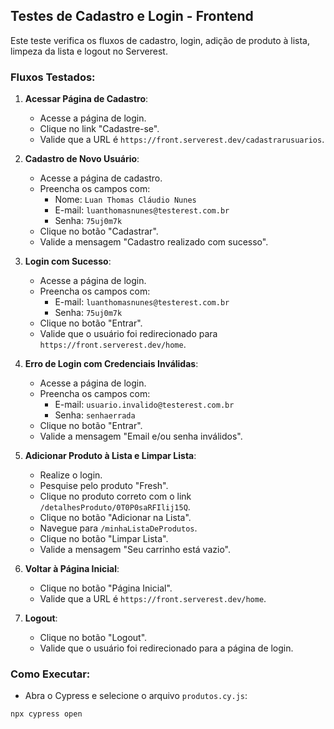 ## Testes de Cadastro e Login - Frontend

Este teste verifica os fluxos de cadastro, login, adição de produto à lista, limpeza da lista e logout no Serverest.

### Fluxos Testados:

1. **Acessar Página de Cadastro**:
   - Acesse a página de login.
   - Clique no link "Cadastre-se".
   - Valide que a URL é `https://front.serverest.dev/cadastrarusuarios`.

2. **Cadastro de Novo Usuário**:
   - Acesse a página de cadastro.
   - Preencha os campos com:
     - Nome: `Luan Thomas Cláudio Nunes`
     - E-mail: `luanthomasnunes@testerest.com.br`
     - Senha: `75uj0m7k`
   - Clique no botão "Cadastrar".
   - Valide a mensagem "Cadastro realizado com sucesso".

3. **Login com Sucesso**:
   - Acesse a página de login.
   - Preencha os campos com:
     - E-mail: `luanthomasnunes@testerest.com.br`
     - Senha: `75uj0m7k`
   - Clique no botão "Entrar".
   - Valide que o usuário foi redirecionado para `https://front.serverest.dev/home`.

4. **Erro de Login com Credenciais Inválidas**:
   - Acesse a página de login.
   - Preencha os campos com:
     - E-mail: `usuario.invalido@testerest.com.br`
     - Senha: `senhaerrada`
   - Clique no botão "Entrar".
   - Valide a mensagem "Email e/ou senha inválidos".

5. **Adicionar Produto à Lista e Limpar Lista**:
   - Realize o login.
   - Pesquise pelo produto "Fresh".
   - Clique no produto correto com o link `/detalhesProduto/0T0P0saRFIlij15Q`.
   - Clique no botão "Adicionar na Lista".
   - Navegue para `/minhaListaDeProdutos`.
   - Clique no botão "Limpar Lista".
   - Valide a mensagem "Seu carrinho está vazio".

6. **Voltar à Página Inicial**:
   - Clique no botão "Página Inicial".
   - Valide que a URL é `https://front.serverest.dev/home`.

7. **Logout**:
   - Clique no botão "Logout".
   - Valide que o usuário foi redirecionado para a página de login.

### Como Executar:

- Abra o Cypress e selecione o arquivo `produtos.cy.js`:
```bash
npx cypress open
